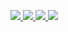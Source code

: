 <a href="https://www.oscs1024.com"><img src="https://www.oscs1024.com/platform/badge/xlenco/hexo.svg"/>
<a href="https://butterfly.js.org"><img src="https://img.shields.io/badge/Theme-Butterfly-6513df?style=flat&logo=bitdefender"/>
<a href="https://hexo.io"><img src="https://img.shields.io/badge/Frame-Hexo-blue?style=flat&logo=hexo"/>
<a href="https://vercel.com"><img src="https://img.shields.io/badge/Vercel-black?style=flat&logo=Vercel&logoColor=white"/>
